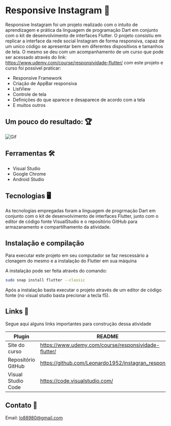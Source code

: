 # Responsive Instagram :iphone:

Responsive Instagram foi um projeto realizado com o intuito de aprendizagem e prática da linguagem de programação Dart em conjunto com o kit de desenvolvimento de interfaces Flutter. O projeto consistiu em replicar a interface da rede social Instagram de forma responsiva, capaz de um unico código se apresentar bem em diferentes dispositivos e tamanhos de tela. O mesmo se deu com um acompanhamento de um curso que pode ser acessado através do link: https://www.udemy.com/course/responsividade-flutter/ com este projeto e curso foi possível praticar:

- Responsive Framework
- Criação de AppBar responsiva
- ListView
- Controle de tela
- Definições do que aparece e desaparece de acordo com a tela
- E muitos outros


## Um pouco do resultado: :trophy:

![Gif](https://github.com/Leonardo1952/instagran_responsive/blob/master/assets/demostration/video_demonstracao.gif)

## Ferramentas :hammer_and_wrench:	

- Visual Studio
- Google Chrome
- Android Studio


## Tecnologias :desktop_computer:

As tecnologias empregadas foram a linguagem de progrmação Dart em conjunto com o kit de desenvolvimento de interfaces Flutter, junto com o editor de código fonte VisualStudio e o repositório GitHub para armazanamento e compartilhamento da atividade.


## Instalação e compilação

Para executar este projeto em seu computador se faz nescessário a clonagem do mesmo e a instalação do Flutter em sua máquina

A instalação pode ser feita através do comando:

```bash
sudo snap install flutter --classic
```
Após a instalação basta executar o projeto através de um editor de código fonte (no visual studio basta precionar a tecla f5).


## Links :link:

Segue aqui alguns links importantes para construção dessa atividade

| Plugin | README |
| ------ | ------ |
| Site do curso | https://www.udemy.com/course/responsividade-flutter/ |
| Repositório GitHub | https://github.com/Leonardo1952/instagran_responsive |
| Visual Studio Code | https://code.visualstudio.com/ |


## Contato :email:

Email: lo88980@gmail.com
